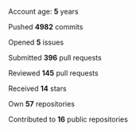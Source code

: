 Account age: **5** years

Pushed **4982** commits

Opened **5** issues

Submitted **396** pull requests

Reviewed **145** pull requests

Received **14** stars

Own **57** repositories

Contributed to **16** public repositories


